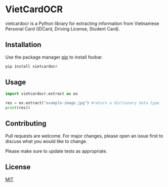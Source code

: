 # VietCardOCR

vietcardocr is a Python library for extracting information from Vietnamese Personal Card (IDCard, Driving License, Student Card).

## Installation

Use the package manager [pip](https://pip.pypa.io/en/stable/) to install foobar.

```bash
pip install vietcardocr
```

## Usage

```python
import vietcardocr.extract as ex

res = ex.extract("example-image.jpg") #return a dictionary data type
print(res)) 

```

## Contributing
Pull requests are welcome. For major changes, please open an issue first to discuss what you would like to change.

Please make sure to update tests as appropriate.

## License
[MIT](https://choosealicense.com/licenses/mit/)